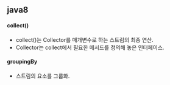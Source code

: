 ## java8
#### collect()
- collect()는 Collector를 매개변수로 하는 스트림의 최종 연산.
- Collector는 collect에서 필요한 메서드를 정의해 놓은 인터페이스.

#### groupingBy
- 스트림의 요소를 그룹화.

